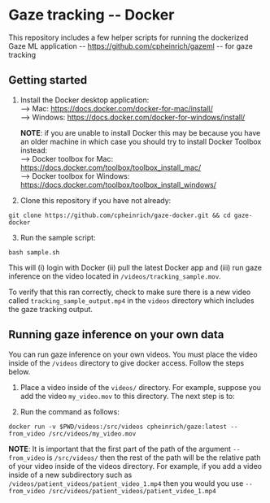 # Gaze tracking -- Docker

This repository includes a few helper scripts for running the dockerized Gaze ML application -- https://github.com/cpheinrich/gazeml -- for gaze tracking

## Getting started

1) Install the Docker desktop application:   
    --> Mac: https://docs.docker.com/docker-for-mac/install/    
    --> Windows: https://docs.docker.com/docker-for-windows/install/    
   
   **NOTE**: if you are unable to install Docker this may be because you have an older machine in which case you should try to install Docker Toolbox instead:   
    --> Docker toolbox for Mac: https://docs.docker.com/toolbox/toolbox_install_mac/   
    --> Docker toolbox for Windows: https://docs.docker.com/toolbox/toolbox_install_windows/   

2) Clone this repository if you have not already:
```
git clone https://github.com/cpheinrich/gaze-docker.git && cd gaze-docker
```

3) Run the sample script:
```
bash sample.sh
```
This will (i) login with Docker (ii) pull the latest Docker app and (iii) run gaze inference on the video located in `/videos/tracking_sample.mov`.  


To verify that this ran correctly, check to make sure there is a new video called `tracking_sample_output.mp4`
in the `videos` directory which includes the gaze tracking output. 


## Running gaze inference on your own data

You can run gaze inference on your own videos. You must place the video inside of the `/videos` directory to give docker access. Follow the steps below.

1) Place a video inside of the `videos/` directory. For example, suppose you add the video `my_video.mov` to this directory. The next step is to:

2) Run the command as follows:

```
docker run -v $PWD/videos:/src/videos cpheinrich/gaze:latest --from_video /src/videos/my_video.mov
```

**NOTE**: It is important that the first part of the path of the argument `--from_video` is `/src/videos/` then the rest of the path will be the relative path of your video
inside of the videos directory. For example, if you add a video inside of a new subdirectory such as  `/videos/patient_videos/patient_video_1.mp4` then you would you use `--from_video /src/videos/patient_videos/patient_video_1.mp4`










